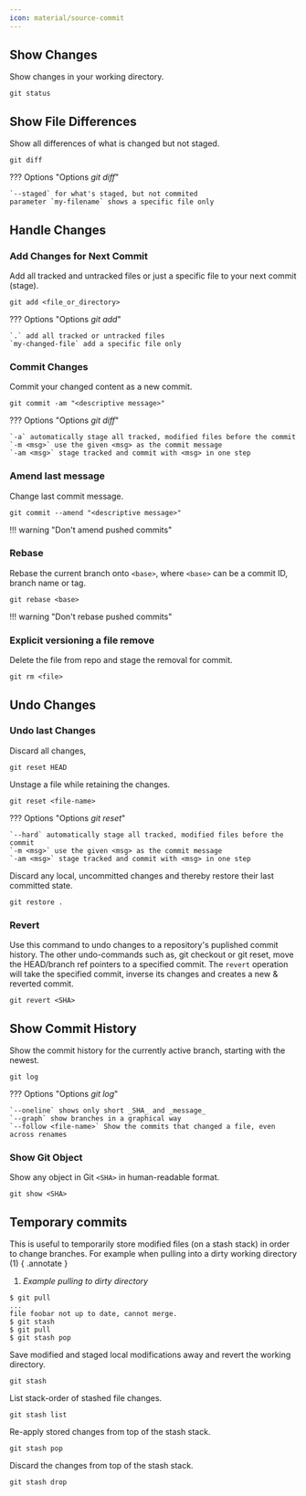 ```yaml
---
icon: material/source-commit
---
```


## Show Changes
Show changes in your working directory.
```shell
git status
```

## Show File Differences
Show all differences of what is changed but not staged.   
```shell
git diff
```
??? Options "Options _git diff_"

    `--staged` for what's staged, but not commited  
    parameter `my-filename` shows a specific file only


## Handle Changes

### Add Changes for Next Commit
Add all tracked and untracked files or just a specific file to your next commit (stage).  
```shell  
git add <file_or_directory>
```
??? Options "Options _git add_"

    `.` add all tracked or untracked files  
    `my-changed-file` add a specific file only

### Commit Changes
Commit your changed content as a new commit.  
```shell
git commit -am "<descriptive message>"
```
??? Options "Options _git diff_"

    `-a` automatically stage all tracked, modified files before the commit  
    `-m <msg>` use the given <msg> as the commit message  
    `-am <msg>` stage tracked and commit with <msg> in one step  

### Amend last message
Change last commit message.  

```shell
git commit --amend "<descriptive message>"
```
!!! warning "Don't amend pushed commits"

### Rebase
Rebase the current branch onto `<base>`, where `<base>` can be a commit ID, branch name or tag.
```shell
git rebase <base>
```
!!! warning "Don't rebase pushed commits"

### Explicit versioning a file remove
Delete the file from repo and stage the removal for commit.
```shell
git rm <file>
```

## Undo Changes

### Undo last Changes
Discard all changes,
```shell
git reset HEAD
```

Unstage a file while retaining the changes.
```shell
git reset <file-name>
``` 

??? Options "Options _git reset_"

    `--hard` automatically stage all tracked, modified files before the commit  
    `-m <msg>` use the given <msg> as the commit message  
    `-am <msg>` stage tracked and commit with <msg> in one step 

Discard any local, uncommitted changes and thereby restore their last committed state.
```shell
git restore .
```

### Revert
Use this command to undo changes to a repository's puplished commit history. The other undo-commands such as, git checkout or git reset, move the HEAD/branch ref pointers to a specified commit. The `revert` operation will take the specified commit, inverse its changes and creates a new & reverted commit.

```shell
git revert <SHA>
``` 


## Show Commit History
Show the commit history for the currently active branch, starting with the newest.  
```shell
git log
```
??? Options "Options _git log_"

    `--oneline` shows only short _SHA_ and _message_  
    `--graph` show branches in a graphical way  
    `--follow <file-name>` Show the commits that changed a file, even across renames

### Show Git Object
Show any object in Git `<SHA>` in human-readable format.
```shell
git show <SHA>
```

## Temporary commits 

This is useful to temporarily store modified files (on a stash stack) in order to change branches.
For example when pulling into a dirty working directory (1)
{ .annotate }

1.   _Example pulling to dirty directory_  
```shell
$ git pull
...
file foobar not up to date, cannot merge.
$ git stash
$ git pull
$ git stash pop
```

Save modified and staged local modifications away and revert the working directory.
```shell
git stash
```

List stack-order of stashed file changes.
```shell
git stash list
```

Re-apply stored changes from top of the stash stack. 
```shell
git stash pop
```

Discard the changes from top of the stash stack.
```shell
git stash drop
```
